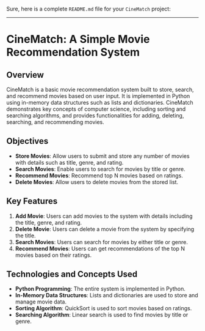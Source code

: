 Sure, here is a complete `README.md` file for your `CineMatch` project:

---

# CineMatch: A Simple Movie Recommendation System

## Overview

CineMatch is a basic movie recommendation system built to store, search, and recommend movies based on user input. It is implemented in Python using in-memory data structures such as lists and dictionaries. CineMatch demonstrates key concepts of computer science, including sorting and searching algorithms, and provides functionalities for adding, deleting, searching, and recommending movies.

## Objectives

- **Store Movies**: Allow users to submit and store any number of movies with details such as title, genre, and rating.
- **Search Movies**: Enable users to search for movies by title or genre.
- **Recommend Movies**: Recommend top N movies based on ratings.
- **Delete Movies**: Allow users to delete movies from the stored list.

## Key Features

1. **Add Movie**: Users can add movies to the system with details including the title, genre, and rating.
2. **Delete Movie**: Users can delete a movie from the system by specifying the title.
3. **Search Movies**: Users can search for movies by either title or genre.
4. **Recommend Movies**: Users can get recommendations of the top N movies based on their ratings.

## Technologies and Concepts Used

- **Python Programming**: The entire system is implemented in Python.
- **In-Memory Data Structures**: Lists and dictionaries are used to store and manage movie data.
- **Sorting Algorithm**: QuickSort is used to sort movies based on ratings.
- **Searching Algorithm**: Linear search is used to find movies by title or genre.

